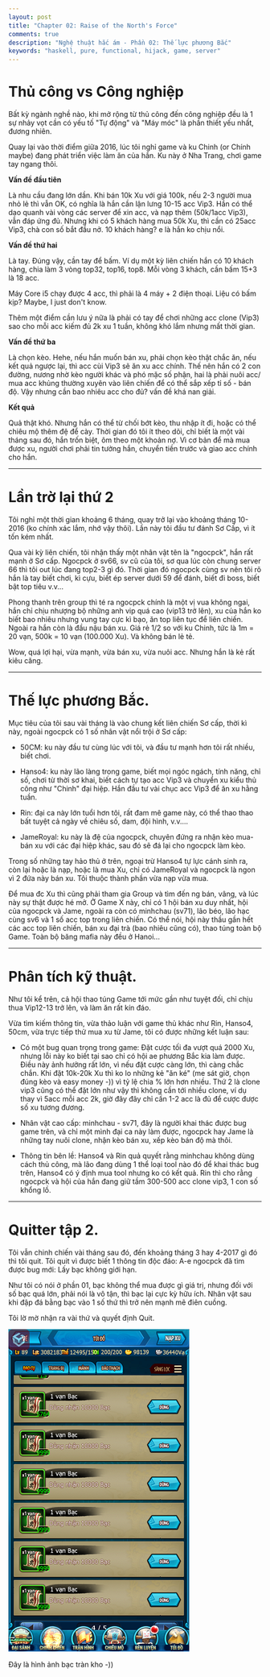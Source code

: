 ```yaml
---
layout: post
title: "Chapter 02: Raise of the North's Force"
comments: true
description: "Nghệ thuật hắc ám - Phần 02: Thế lực phương Bắc"
keywords: "haskell, pure, functional, hijack, game, server"
---
```


# Thủ công vs Công nghiệp

Bất kỳ ngành nghề nào, khi mở rộng từ thủ công đến công nghiệp đều là 1 sự nhảy vọt cần có yếu tố "Tự động" và "Máy móc" là phần thiết yếu nhất, đương nhiên.

Quay lại vào thời điểm giữa 2016, lúc tôi nghỉ game và ku Chinh (or Chính maybe) đang phát triển việc làm ăn của hắn. Ku này ở Nha Trang, chơi game tay ngang thôi.

**Vấn đề đầu tiên**

Là nhu cầu đang lớn dần. Khi bán 10k Xu với giá 100k, nếu 2-3 người mua nhỏ lẻ thì vẫn OK, có nghĩa là hắn cần lận lưng 10-15 acc Vip3. Hắn có thể dạo quanh vài vòng các server để xin acc, và nạp thêm (50k/1acc Vip3), vẫn đáp ứng đủ. Nhưng khi có 5 khách hàng mua 50k Xu, thì cần có 25acc Vip3, chà con số bắt đầu nở. 10 khách hàng? e là hắn ko chịu nổi.

**Vấn đề thứ hai**

Là tay. Đúng vậy, cần tay để bấm. Ví dụ một kỳ liên chiến hắn có 10 khách hàng, chia làm 3 vòng top32, top16, top8. Mỗi vòng 3 khách, cần bấm 15+3 là 18 acc.

Máy Core i5 chạy được 4 acc, thì phải là 4 máy + 2 điện thoại. Liệu có bấm kịp? Maybe, I just don't know.

Thêm một điểm cần lưu ý nữa là phải có tay để chơi những acc clone (Vip3) sao cho mỗi acc kiếm đủ 2k xu 1 tuần, không khó lắm nhưng mất thời gian.

**Vấn đề thứ ba**

Là chọn kèo. Hehe, nếu hắn muốn bán xu, phải chọn kèo thật chắc ăn, nếu kết quả ngược lại, thì acc cùi Vip3 sẽ ăn xu acc chính. Thế nên hắn có 2 con đường, nương nhờ kèo người khác và phó mặc số phận, hai là phải nuôi acc/ mua acc khủng thường xuyên vào liên chiến để có thể sắp xếp tỉ số - bán độ. Vậy nhưng cần bao nhiêu acc cho đủ? vấn đề khá nan giải.

**Kết quả**

Quả thật khó. Nhưng hắn có thể từ chối bớt kèo, thu nhập ít đi, hoặc có thể chiêu mộ thêm đệ để cày. Thời gian đó tôi ít theo dõi, chỉ biết là một vài tháng sau đó, hắn trốn biệt, ôm theo một khoản nợ. Vì cơ bản để mà mua được xu, người chơi phải tin tưởng hắn, chuyển tiền trước và giao acc chính cho hắn.

---

# Lần trờ lại thứ 2

Tôi nghỉ một thời gian khoảng 6 tháng, quay trở lại vào khoảng tháng 10-2016 (ko chính xác lắm, nhớ vậy thôi). Lần này tôi đầu tư đánh Sơ Cấp, vì ít tốn kém nhất.

Qua vài kỳ liên chiến, tôi nhận thấy một nhân vật tên là "ngocpck", hắn rất mạnh ở Sơ cấp. Ngocpck ở sv66, sv cũ của tôi, sơ qua lúc còn chung server 66 thì tôi out lúc đang top2-3 gì đó. Thời gian đó ngocpck cùng sv nên tôi rõ hắn là tay biết chơi, kì cựu, biết ép server dưới 59 để đánh, biết đi boss, biết bật top tiêu v.v... 

Phong thanh trên group thì té ra ngocpck chính là một vị vua không ngai, hắn chỉ chịu nhượng bộ những anh vip quá cao (vip13 trở lên), xu của hắn ko biết bao nhiêu nhưng vung tay cực kì bạo, ăn top liên tục để liên chiến. Ngoài ra hắn còn là đầu nậu bán xu. Giá rẻ 1/2 so với ku Chinh, tức là 1m = 20 vạn, 500k = 10 vạn (100.000 Xu). Và không bán lẻ tẻ.

Wow, quá lợi hại, vừa mạnh, vừa bán xu, vừa nuôi acc. Nhưng hắn là kẻ rất kiêu căng.

---

# Thế lực phương Bắc.

Mục tiêu của tôi sau vài tháng là vào chung kết liên chiến Sơ cấp, thời kì này, ngoài ngocpck có 1 số nhân vật nổi trội ở Sơ cấp:

* 50CM: ku này đầu tư cùng lúc với tôi, và đầu tư mạnh hơn tôi rất nhiều, biết chơi.

* Hanso4: ku này lão làng trong game, biết mọi ngóc ngách, tính năng, chỉ số, chơi từ thời sơ khai, biết cách tự tạo acc Vip3 và chuyển xu kiểu thủ công như "Chinh" đại hiệp. Hắn đầu tư vài chục acc Vip3 để ăn xu hằng tuần.

* Rin: đại ca này lớn tuổi hơn tôi, rất đam mê game này, có thể thao thao bất tuyệt cả ngày về chiêu số, dam, đội hình, v.v....

* JameRoyal: ku này là đệ của ngocpck, chuyên đứng ra nhận kèo mua-bán xu với các đại hiệp khác, sau đó sẽ đá lại cho ngocpck làm kèo.

Trong số những tay hảo thủ ở trên, ngoại trừ Hanso4 tự lực cánh sinh ra, còn lại hoặc là nạp, hoặc là mua Xu, chỉ có JameRoyal và ngocpck là ngon vì 2 đứa này bán xu. Tôi thuộc thành phần vừa nạp vừa mua.

Để mua đc Xu thì cũng phải tham gia Group và tìm đến ng bán, vâng, và lúc này sự thật được hé mở. Ở Game X này, chỉ có 1 hội bán xu duy nhất, hội của ngocpck và Jame, ngoài ra còn có minhchau (sv71), lão béo, lão hạc cùng sv6 và 1 số acc top trong liên chiến. Có thể nói, hội này thầu gần hết các acc top liên chiến, bán xu đại trà (bao nhiêu cũng có), thao túng toàn bộ Game. Toàn bộ băng mafia này đều ở Hanoi...

---

# Phân tích kỹ thuật.

Như tôi kể trên, cả hội thao túng Game tới mức gần như tuyệt đối, chỉ chịu thua Vip12-13 trở lên, và làm ăn rất kín đáo.

Vừa tìm kiếm thông tin, vừa thảo luận với game thủ khác như Rin, Hanso4, 50cm, vừa trực tiếp thử mua xu từ Jame, tôi có được những kết luận sau:

* Có một bug quan trọng trong game: Đặt cược tối đa vượt quá 2000 Xu, nhưng lỗi này ko biết tại sao chỉ có hội ae phương Bắc kia làm được. Điều này ảnh hưởng rất lớn, vì nếu đặt cược càng lớn, thì càng chắc chắn. Khi đặt 10k-20k Xu thì ko lo những kẻ "ăn ké" (me sát giờ, chọn đúng kèo và easy money -)) vì tỷ lệ chia % lớn hơn nhiều. Thứ 2 là clone vip3 cũng có thể đặt lớn như vậy thì không cần tới nhiều clone, ví dụ thay vì 5acc mỗi acc 2k, giờ đây đây chỉ cần 1-2 acc là đủ để cược được số xu tương đương.

* Nhân vật cao cấp: minhchau - sv71, đây là người khai thác được bug game trên, và chỉ một mình đại ca này làm được, ngocpck hay Jame là những tay nuôi clone, nhận kèo bán xu, xếp kèo bán độ mà thôi.

* Thông tin bên lề: Hanso4 và Rin quả quyết rằng minhchau không dùng cách thủ công, mà lão đang dùng 1 thể loại tool nào đó để khai thác bug trên, Hanso4 có ý định mua tool nhưng ko có kết quả. Rin thì cho rằng ngocpck và hội của hắn đang giữ tầm 300-500 acc clone vip3, 1 con số khổng lồ.

---

# Quitter tập 2.

Tôi vẫn chinh chiến vài tháng sau đó, đến khoảng tháng 3 hay 4-2017 gì đó thì tôi quit. Tôi quit vì được biết 1 thông tin độc đáo: A-e ngocpck đã tìm được bug mới: Lấy bạc không giới hạn.

Như tôi có nói ở phần 01, bạc không thể mua được gì giá trị, nhưng đối với số bạc quá lớn, phải nói là vô tận, thì bạc lại cực kỳ hữu ích. Nhân vật sau khi đập đá bằng bạc vào 1 số thứ thì trở nên mạnh mẽ điên cuồng.

Tôi lờ mờ nhận ra vài thứ và quyết định Quit.

![Bạc đầy kho](/assets/images/aspect-of-programming/silver_money.png)

Đây là hình ảnh bạc tràn kho -))
